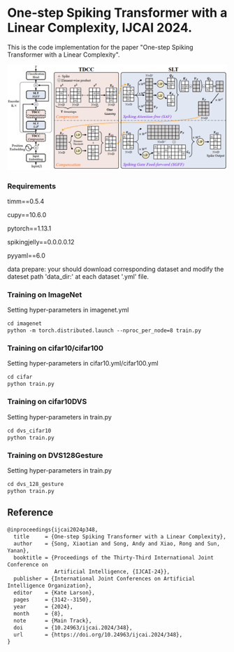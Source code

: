 # One-step Spiking Transformer with a Linear Complexity, IJCAI 2024.

This is the code implementation for the paper "One-step Spiking Transformer with a Linear Complexity".

<p align="center">
<img src="https://github.com/songxt3/songxt3.github.io/blob/main/images/OST_framework.jpg">
</p>

### Requirements
timm==0.5.4

cupy==10.6.0

pytorch==1.13.1

spikingjelly==0.0.0.0.12

pyyaml==6.0

data prepare: your should download corresponding dataset and modify the dateset path 'data_dir:' at each dataset '.yml' file.


### Training on ImageNet
Setting hyper-parameters in imagenet.yml

```
cd imagenet
python -m torch.distributed.launch --nproc_per_node=8 train.py
```

### Training on cifar10/cifar100
Setting hyper-parameters in cifar10.yml/cifar100.yml

```
cd cifar
python train.py
```

### Training on cifar10DVS
Setting hyper-parameters in train.py

```
cd dvs_cifar10
python train.py
```

### Training on DVS128Gesture
Setting hyper-parameters in train.py

```
cd dvs_128_gesture
python train.py
```

## Reference
```
@inproceedings{ijcai2024p348,
  title     = {One-step Spiking Transformer with a Linear Complexity},
  author    = {Song, Xiaotian and Song, Andy and Xiao, Rong and Sun, Yanan},
  booktitle = {Proceedings of the Thirty-Third International Joint Conference on
               Artificial Intelligence, {IJCAI-24}},
  publisher = {International Joint Conferences on Artificial Intelligence Organization},
  editor    = {Kate Larson},
  pages     = {3142--3150},
  year      = {2024},
  month     = {8},
  note      = {Main Track},
  doi       = {10.24963/ijcai.2024/348},
  url       = {https://doi.org/10.24963/ijcai.2024/348},
}
```
